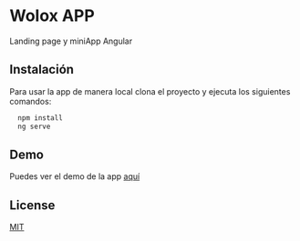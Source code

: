 # Wolox APP

Landing page y miniApp Angular

## Instalación

Para usar la app de manera local clona el proyecto y ejecuta los siguientes comandos:

```bash
  npm install
  ng serve
```

## Demo

Puedes ver el demo de la app [aquí](https://wolox-app.web.app/#/)

## License

[MIT](https://choosealicense.com/licenses/mit/)
